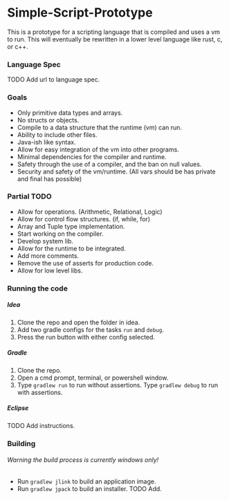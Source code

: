 # Simple-Script-Prototype
This is a prototype for a scripting language that is compiled and uses a vm to run.
This will eventually be rewritten in a lower level language like rust, c, or c++.

### Language Spec
TODO Add url to language spec.

### Goals
- Only primitive data types and arrays.
- No structs or objects.
- Compile to a data structure that the runtime (vm) can run.
- Ability to include other files.
- Java-ish like syntax.
- Allow for easy integration of the vm into other programs.
- Minimal dependencies for the compiler and runtime.
- Safety through the use of a compiler, and the ban on null values.
- Security and safety of the vm/runtime. (All vars should be has private and final has possible)

### Partial TODO
- Allow for operations. (Arithmetic, Relational, Logic)
- Allow for control flow structures. (if, while, for)
- Array and Tuple type implementation.
- Start working on the compiler.
- Develop system lib.
- Allow for the runtime to be integrated.
- Add more comments.
- Remove the use of asserts for production code.
- Allow for low level libs.

### Running the code
##### Idea
1. Clone the repo and open the folder in idea.
2. Add two gradle configs for the tasks ```run``` and ```debug```.
3. Press the run button with either config selected.

##### Gradle 
1. Clone the repo.
2. Open a cmd prompt, terminal, or powershell window.
3. Type ```gradlew run``` to run without assertions. 
   Type ```gradlew debug``` to run with assertions.

##### Eclipse
TODO Add instructions.

### Building
###### Warning the build process is currently windows only!
- Run ```gradlew jlink``` to build an application image.
- Run ```gradlew jpack``` to build an installer.
TODO Add.